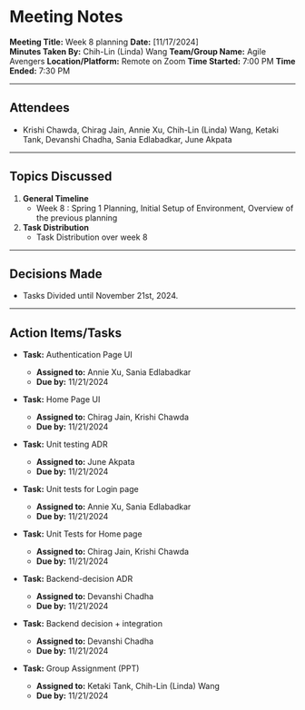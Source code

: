 # Meeting Notes

**Meeting Title:** Week 8 planning
**Date:** [11/17/2024]  
**Minutes Taken By:** Chih-Lin (Linda) Wang
**Team/Group Name:** Agile Avengers
**Location/Platform:** Remote on Zoom
**Time Started:** 7:00 PM
**Time Ended:** 7:30 PM

---

## Attendees

- Krishi Chawda, Chirag Jain, Annie Xu, Chih-Lin (Linda) Wang, Ketaki Tank, Devanshi Chadha, Sania Edlabadkar, June Akpata

---

## Topics Discussed

1. **General Timeline**
   - Week 8 : Spring 1 Planning, Initial Setup of Environment, Overview of the previous planning
2. **Task Distribution**
   - Task Distribution over week 8

---

## Decisions Made

- Tasks Divided until November 21st, 2024.

---

## Action Items/Tasks

- **Task:** Authentication Page UI
  - **Assigned to:** Annie Xu, Sania Edlabadkar
  - **Due by:** 11/21/2024
- **Task:** Home Page UI
  - **Assigned to:** Chirag Jain, Krishi Chawda
  - **Due by:** 11/21/2024
- **Task:** Unit testing ADR
  - **Assigned to:** June Akpata
  - **Due by:** 11/21/2024
- **Task:** Unit tests for Login page
  - **Assigned to:** Annie Xu, Sania Edlabadkar
  - **Due by:** 11/21/2024
- **Task:** Unit Tests for Home page
  - **Assigned to:** Chirag Jain, Krishi Chawda
  - **Due by:** 11/21/2024
- **Task:** Backend-decision ADR

  - **Assigned to:** Devanshi Chadha
  - **Due by:** 11/21/2024

- **Task:** Backend decision + integration
  - **Assigned to:** Devanshi Chadha
  - **Due by:** 11/21/2024
- **Task:** Group Assignment (PPT)
  - **Assigned to:** Ketaki Tank, Chih-Lin (Linda) Wang
  - **Due by:** 11/21/2024
